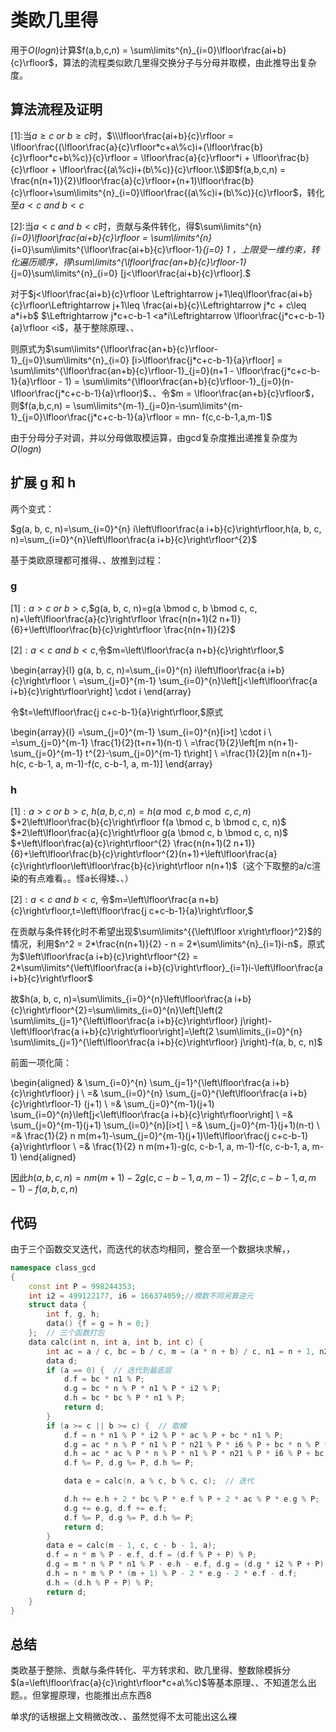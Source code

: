 

# 类欧几里得

用于$O(logn)$计算$f(a,b,c,n) = \sum\limits^{n}_{i=0}\lfloor\frac{ai+b}{c}\rfloor$，算法的流程类似欧几里得交换分子与分母并取模，由此推导出复杂度。

## 算法流程及证明

$[1]:$当$a\geq c\ or\ b\geq c$时，$\\\lfloor\frac{ai+b}{c}\rfloor = \lfloor\frac{(\lfloor\frac{a}{c}\rfloor*c+a\%c)i+(\lfloor\frac{b}{c}\rfloor*c+b\%c)}{c}\rfloor = \lfloor\frac{a}{c}\rfloor*i + \lfloor\frac{b}{c}\rfloor + \lfloor\frac{(a\%c)i+(b\%c)}{c}\rfloor.\\$即$f(a,b,c,n) = \frac{n(n+1)}{2}\lfloor\frac{a}{c}\rfloor+(n+1)\lfloor\frac{b}{c}\rfloor+\sum\limits^{n}_{i=0}\lfloor\frac{(a\%c)i+(b\%c)}{c}\rfloor$，转化至$a<c\ and\ b<c$

$[2]:$当$a<c\ and\ b<c$时，贡献与条件转化，得$\sum\limits^{n}_{i=0}\lfloor\frac{ai+b}{c}\rfloor = \sum\limits^{n}_{i=0}\sum\limits^{\lfloor\frac{ai+b}{c}\rfloor-1}_{j=0} 1 $，上限受一维约束，转化遍历顺序，得$\sum\limits^{\lfloor\frac{an+b}{c}\rfloor-1}_{j=0}\sum\limits^{n}_{i=0} [j<\lfloor\frac{ai+b}{c}\rfloor].$

对于$j<\lfloor\frac{ai+b}{c}\rfloor \Leftrightarrow j+1\leq\lfloor\frac{ai+b}{c}\rfloor\Leftrightarrow j+1\leq \frac{ai+b}{c}\Leftrightarrow j*c + c\leq a*i+b$
$\Leftrightarrow j*c+c-b-1 <a*i\Leftrightarrow \lfloor\frac{j*c+c-b-1}{a}\rfloor <i$，基于整除原理、、

则原式为$\sum\limits^{\lfloor\frac{an+b}{c}\rfloor-1}_{j=0}\sum\limits^{n}_{i=0} [i>\lfloor\frac{j*c+c-b-1}{a}\rfloor] = \sum\limits^{\lfloor\frac{an+b}{c}\rfloor-1}_{j=0}(n+1 - \lfloor\frac{j*c+c-b-1}{a}\rfloor - 1) = \sum\limits^{\lfloor\frac{an+b}{c}\rfloor-1}_{j=0}(n- \lfloor\frac{j*c+c-b-1}{a}\rfloor)$、、令$m = \lfloor\frac{an+b}{c}\rfloor$，则$f(a,b,c,n) = \sum\limits^{m-1}_{j=0}n-\sum\limits^{m-1}_{j=0}\lfloor\frac{j*c+c-b-1}{a}\rfloor = mn- f(c,c-b-1,a,m-1)$

由于分母分子对调，并以分母做取模运算，由gcd复杂度推出递推复杂度为$O(logn)$

## 扩展 g 和 h

两个变式：

$g(a, b, c, n)=\sum_{i=0}^{n} i\left\lfloor\frac{a i+b}{c}\right\rfloor,h(a, b, c, n)=\sum_{i=0}^{n}\left\lfloor\frac{a i+b}{c}\right\rfloor^{2}$​

基于类欧原理都可推得、、放推到过程：

### g

$[1]:a>c\ or\ b>c,$$g(a, b, c, n)=g(a \bmod c, b \bmod c, c, n)+\left\lfloor\frac{a}{c}\right\rfloor \frac{n(n+1)(2 n+1)}{6}+\left\lfloor\frac{b}{c}\right\rfloor \frac{n(n+1)}{2}$

$[2]:a<c\ and\ b<c,$令$m=\left\lfloor\frac{a n+b}{c}\right\rfloor,$

\begin{array}{l}
g(a, b, c, n)=\sum_{i=0}^{n} i\left\lfloor\frac{a i+b}{c}\right\rfloor \\
=\sum_{j=0}^{m-1} \sum_{i=0}^{n}\left[j<\left\lfloor\frac{a i+b}{c}\right\rfloor\right] \cdot i
\end{array}

令$t=\left\lfloor\frac{j c+c-b-1}{a}\right\rfloor,$原式

\begin{array}{l}
=\sum_{j=0}^{m-1} \sum_{i=0}^{n}[i>t] \cdot i \\
=\sum_{j=0}^{m-1} \frac{1}{2}(t+n+1)(n-t) \\
=\frac{1}{2}\left[m n(n+1)-\sum_{j=0}^{m-1} t^{2}-\sum_{j=0}^{m-1} t\right] \\
=\frac{1}{2}[m n(n+1)-h(c, c-b-1, a, m-1)-f(c, c-b-1, a, m-1)]
\end{array}

### h

$[1]:a>c\ or\ b>c,$
$h(a, b, c, n) =h(a \bmod c, b \bmod c, c, n)$ $+2\left\lfloor\frac{b}{c}\right\rfloor f(a \bmod c, b \bmod c, c, n)$ $+2\left\lfloor\frac{a}{c}\right\rfloor g(a \bmod c, b \bmod c, c, n)$ $+\left\lfloor\frac{a}{c}\right\rfloor^{2} \frac{n(n+1)(2 n+1)}{6}+\left\lfloor\frac{b}{c}\right\rfloor^{2}(n+1)+\left\lfloor\frac{a}{c}\right\rfloor\left\lfloor\frac{b}{c}\right\rfloor n(n+1)$（这个下取整的a/c渲染的有点难看。。怪a长得矮、、）

$[2]:a<c\ and\ b<c,$
令$m=\left\lfloor\frac{a n+b}{c}\right\rfloor,t=\left\lfloor\frac{j c+c-b-1}{a}\right\rfloor,$

在贡献与条件转化时不希望出现$\sum\limits^{{\left\lfloor x\right\rfloor}^2}$的情况，利用$n^2 = 2*\frac{n(n+1)}{2} - n = 2*\sum\limits^{n}_{i=1}i-n$，原式为$\left\lfloor\frac{a i+b}{c}\right\rfloor^{2} = 2*\sum\limits^{\left\lfloor\frac{a i+b}{c}\right\rfloor}_{i=1}i-\left\lfloor\frac{a i+b}{c}\right\rfloor$

故$h(a, b, c, n)=\sum\limits_{i=0}^{n}\left\lfloor\frac{a i+b}{c}\right\rfloor^{2}=\sum\limits_{i=0}^{n}\left[\left(2 \sum\limits_{j=1}^{\left\lfloor\frac{a i+b}{c}\right\rfloor} j\right)-\left\lfloor\frac{a i+b}{c}\right\rfloor\right]=\left(2 \sum\limits_{i=0}^{n} \sum\limits_{j=1}^{\left\lfloor\frac{a i+b}{c}\right\rfloor} j\right)-f(a, b, c, n)$

前面一项化简：

\begin{aligned}
& \sum_{i=0}^{n} \sum_{j=1}^{\left\lfloor\frac{a i+b}{c}\right\rfloor} j \\
=& \sum_{i=0}^{n} \sum_{j=0}^{\left\lfloor\frac{a i+b}{c}\right\rfloor-1} (j+1) \\
=& \sum_{j=0}^{m-1}(j+1) \sum_{i=0}^{n}\left[j<\left\lfloor\frac{a i+b}{c}\right\rfloor\right] \\
=& \sum_{j=0}^{m-1}(j+1) \sum_{i=0}^{n}[i>t] \\
=& \sum_{j=0}^{m-1}(j+1)(n-t) \\
=& \frac{1}{2} n m(m+1)-\sum_{j=0}^{m-1}(j+1)\left\lfloor\frac{j c+c-b-1}{a}\right\rfloor \\
=& \frac{1}{2} n m(m+1)-g(c, c-b-1, a, m-1)-f(c, c-b-1, a, m-1)
\end{aligned}

因此$h(a, b, c, n)=n m(m+1)-2 g(c, c-b-1, a, m-1)-2 f(c, c-b-1, a, m-1)-f(a, b, c, n)$

## 代码

由于三个函数交叉迭代，而迭代的状态均相同，整合至一个数据块求解，，

```cpp
namespace class_gcd
{
    const int P = 998244353;
    int i2 = 499122177, i6 = 166374059;//模数不同另算逆元
    struct data {
        int f, g, h;
        data() {f = g = h = 0;}
    };  // 三个函数打包
    data calc(int n, int a, int b, int c) {
        int ac = a / c, bc = b / c, m = (a * n + b) / c, n1 = n + 1, n21 = n * 2 + 1;
        data d;
        if (a == 0) {  // 迭代到最底层
            d.f = bc * n1 % P;
            d.g = bc * n % P * n1 % P * i2 % P;
            d.h = bc * bc % P * n1 % P;
            return d;
        }
        if (a >= c || b >= c) {  // 取模
            d.f = n * n1 % P * i2 % P * ac % P + bc * n1 % P;
            d.g = ac * n % P * n1 % P * n21 % P * i6 % P + bc * n % P * n1 % P * i2 % P;
            d.h = ac * ac % P * n % P * n1 % P * n21 % P * i6 % P + bc * bc % P * n1 % P + ac * bc % P * n % P * n1 % P;
            d.f %= P, d.g %= P, d.h %= P;

            data e = calc(n, a % c, b % c, c);  // 迭代

            d.h += e.h + 2 * bc % P * e.f % P + 2 * ac % P * e.g % P;
            d.g += e.g, d.f += e.f;
            d.f %= P, d.g %= P, d.h %= P;
            return d;
        }
        data e = calc(m - 1, c, c - b - 1, a);
        d.f = n * m % P - e.f, d.f = (d.f % P + P) % P;
        d.g = m * n % P * n1 % P - e.h - e.f, d.g = (d.g * i2 % P + P) % P;
        d.h = n * m % P * (m + 1) % P - 2 * e.g - 2 * e.f - d.f;
        d.h = (d.h % P + P) % P;
        return d;
    }
}
```

## 总结

类欧基于整除、贡献与条件转化、平方转求和、欧几里得、整数除模拆分$(a=\left\lfloor\frac{a}{c}\right\rfloor*c+a\%c)$等基本原理、、不知道怎么出题。。但掌握原理，也能推出点东西8

单求$f$的话根据上文稍微改改、、虽然觉得不太可能出这么裸
